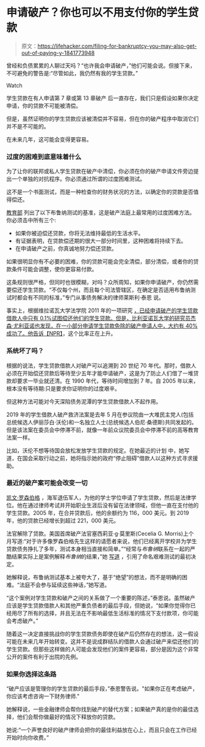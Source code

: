 # 申请破产？你也可以不用支付你的学生贷款

> 原文：<https://lifehacker.com/filing-for-bankruptcy-you-may-also-get-out-of-paying-y-1841773948>

曾经和负债累累的人聊过天吗？“也许我会申请破产，”他们可能会说。但接下来，不可避免的警告是:“尽管如此，我仍然有我的学生贷款。”

Watch

学生贷款在有人申请第 7 章或第 13 章破产 后一直存在，我们只是假设如果你决定申请，你的贷款不可能被清偿。

但是，虽然证明你的学生贷款应该被清偿并不容易，但在你的破产程序中取消它们并不是不可能的。

在未来几年，这可能会变得更容易。

### 过度的困难到底意味着什么

为了让你的联邦或私人学生贷款在破产中清偿，你必须在你的破产申请文件旁边提出一个单独的对抗程序。你必须通过所谓的过度困难测试。

这不是一个书面测试，而是一种检查你的财务状况的方法，以确定你的贷款是否值得偿还。

[教育部](https://studentaid.gov/manage-loans/forgiveness-cancellation/bankruptcy) 列出了以下布鲁纳测试的基准，这是破产法庭上最常用的过度困难方法。你必须击中所有三个:

*   如果你被迫偿还贷款，你将无法维持最低的生活水平。
*   有证据表明，在贷款偿还期的很大一部分时间里，这种困难将持续下去。
*   在申请破产之前，你真诚地努力偿还贷款。

如果很明显你有不必要的困难，你的贷款可能会完全清偿，部分清偿，或者你的贷款条件可能会调整，使你更容易付款。

这条规则很严格，但同时也很模糊，对吗？众所周知，如果你申请破产，你仍然需要偿还学生贷款。“不仅每个州，而且每个司法管辖区，在确定是否适用布鲁纳测试时都会有不同的标准，”专门从事债务解决的律师莱斯利·泰恩 说。

事实上，根据维拉诺瓦大学法学院 2011 年的一项研究 [，已经申请破产的学生贷款借款人中只有 0.1%试图偿还他们的学生贷款。但是，比利亚诺瓦大学的研究员杰森·尤利亚诺也发现，在一小部分申请学生贷款免除的破产申请人中，大约有 40%成功了。他告诉](https://papers.ssrn.com/sol3/papers.cfm?abstract_id=1894445)[【NPR】](https://www.npr.org/2020/01/22/797330613/myth-busted-turns-out-bankruptcy-can-wipe-out-student-loan-debt-after-all)，这个比率正在上升。

### 系统坏了吗？

根据的说法，学生贷款借款人对破产可以追溯到 20 世纪 70 年代。那时，借款人必须在开始偿还贷款后等待至少五年才能申请破产，这是为了防止人们借了一堆贷款却要求一毕业就还清。在 1990 年代，等待时间增加到 7 年。自 2005 年以来，根本没有等待期:只是要求你证明你的过度艰辛。

但这种方法可能对今天深陷债务泥潭的学生贷款借款人不起作用。

2019 年的学生借款人破产救济法案是去年 5 月在参议院由一大堆民主党人(包括总统候选人伊丽莎白·沃伦)和一名独立人士(总统候选人伯尼·桑德斯)共同发起的。但是该法案在委员会中停滞不前，就像一年前众议院委员会中停滞不前的高等教育法案一样。

比如，沃伦不想等待国会放松发放学生贷款的规定。在她最近的计划 中，她写道，在国会采取行动之前，她将指示她的政府“停止阻碍”借款人以这种方式寻求援助。

### 最近的破产案可能会改变一切

[凯文·罗森伯格](https://finance.yahoo.com/news/student-loans-discharged-in-bankruptcy-kevin-rosenberg-190151284.html) ，海军退伍军人，为他的学士学位申请了学生贷款，然后是法律学位。他在通过律师考试并开始职业生涯后没有留在法律领域，但他一直在支付他的学生贷款。2005 年，在合并贷款后，他的余额约为 116，000 美元。到 2019 年，他的贷款已经增长到超过 221，000 美元。

法官解除了贷款。美国首席破产法官塞西莉亚·g·莫里斯(Cecelia G. Morris)上个月写道:“对于许多像罗森伯格先生这样的请愿者来说，他们已经离开学校并为学生贷款债务挣扎了多年，测试本身相当直接和简单。”“经常与*布鲁纳*联系在一起的严酷结果实际上是案例解释*布鲁纳*的结果，”她 [写道](http://www.abajournal.com/files/RosenbergBankr.pdf) ，引用了命名艰难测试的最初决定。

她解释说，布鲁纳测试基本上被夸大了，基于“绝望”的想法，而不是明确的困难。“法庭不会参与延续这些神话，”她写道。

“这个案例对学生贷款和破产之间的关系做了一个重要的陈述，”泰恩说。虽然破产应该是学生贷款借款人和其他严重负债者的最后手段，但她说，“如果你觉得你已经用尽了所有的选择，并且无法在不影响最低生活标准的情况下支付款项，你可能会考虑破产。”

随着这一决定直接挑战你的学生贷款债务即使在破产后仍然存在的想法，这一假设可能在未来几年开始转变。这并不是说成群结队的借款人会通过破产来偿还他们的学生贷款。但那些这样做的人可能会发现他们的案件更容易，部分是因为这个非常公开的案件有利于出院的先例。

### 如果你选择这条路

“破产应该是管理你的学生贷款的最后手段，”泰恩警告说。"如果你正在考虑破产，你应该考虑咨询一下财务律师."

她解释说，一些金融律师会帮你找到破产的替代方案；如果破产真的是你的最佳选择，他们会帮你做最好的情况下释放你的贷款。

她说:“一个声誉良好的破产律师会把你的最佳利益放在心上，而且只会在工作已经开始时向你收费。”